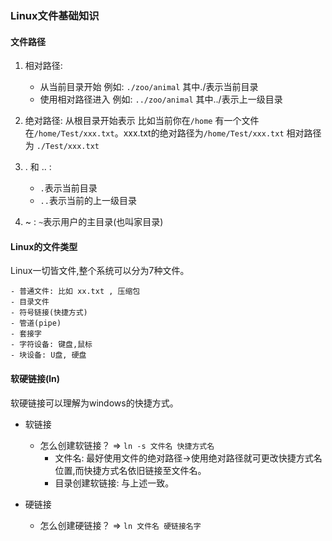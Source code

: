 ### Linux文件基础知识

#### 文件路径

1. 相对路径:
    - 从当前目录开始 例如: `./zoo/animal` 其中./表示当前目录
    - 使用相对路径进入 例如: `../zoo/animal` 其中../表示上一级目录

2. 绝对路径: 从根目录开始表示 比如当前你在`/home` 有一个文件在`/home/Test/xxx.txt`。xxx.txt的绝对路径为`/home/Test/xxx.txt` 相对路径为 `./Test/xxx.txt`

3. . 和 .. : 
    - `.`表示当前目录
    - `..`表示当前的上一级目录

4. ~ : `~`表示用户的主目录(也叫家目录)

#### Linux的文件类型

Linux一切皆文件,整个系统可以分为7种文件。

    - 普通文件: 比如 xx.txt , 压缩包
    - 目录文件
    - 符号链接(快捷方式)
    - 管道(pipe)
    - 套接字
    - 字符设备: 键盘,鼠标
    - 块设备: U盘, 硬盘

#### 软硬链接(ln)

软硬链接可以理解为windows的快捷方式。

- 软链接
    - 怎么创建软链接？ => `ln -s 文件名 快捷方式名` 
        - 文件名: 最好使用文件的绝对路径->使用绝对路径就可更改快捷方式名位置,而快捷方式名依旧链接至文件名。
        - 目录创建软链接: 与上述一致。

- 硬链接
    - 怎么创建硬链接？ => `ln 文件名 硬链接名字`